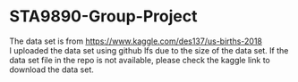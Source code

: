 # STA9890-Group-Project

The data set is from https://www.kaggle.com/des137/us-births-2018 <br>
I uploaded the data set using github lfs due to the size of the data set. If the data set file in the repo is not available, please check the kaggle link to download the data set. 
